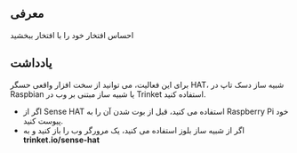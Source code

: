 ## معرفی

احساس افتخار خود را با افتخار ببخشید

## یادداشت

برای این فعالیت، می توانید از سخت افزار واقعی حسگر HAT، شبیه ساز دسک تاپ در Raspbian یا شبیه ساز مبتنی بر وب در Trinket استفاده کنید.

- اگر از Sense HAT استفاده می کنید، قبل از بوت شدن آن را به Raspberry Pi خود پیوست کنید.
- اگر از شبیه ساز بلوز استفاده می کنید، یک مرورگر وب را باز کنید و به **trinket.io/sense-hat**